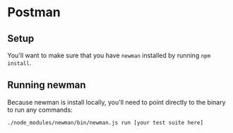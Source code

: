 # Postman

## Setup
You'll want to make sure that you have `newman` installed by running `npm install`.

## Running newman
Because newman is install locally, you'll need to point directly to the binary to run any commands:
```
./node_modules/newman/bin/newman.js run [your test suite here]
```